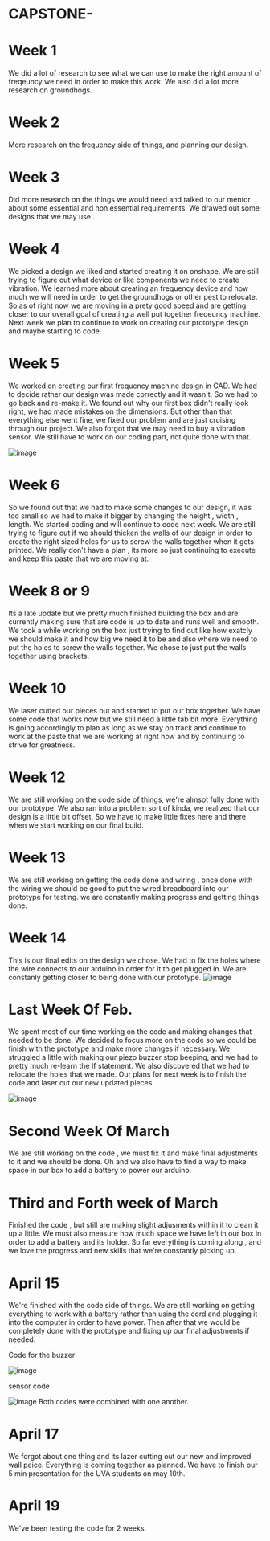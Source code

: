 # CAPSTONE-

# Week 1
We did a lot of research to see what we can use to make the right amount of freqeuncy we need in order to make this work. 
We also did a lot more research on groundhogs.

# Week 2 
More research on the frequency side of things, and planning our design.
# Week 3 
Did more research on the things we would need and talked to our mentor about some essential and non essential requirements. We drawed out some designs that we may use..


# Week 4
We picked a design we liked and started creating it on onshape. We are still trying to figure out what device or like components we need to create vibration.
We learned more about creating an frequency device and how much we will need in order to get the groundhogs or other pest to relocate. So as of right now we are moving in a prety good speed and are getting closer to our overall goal of creating a well put together freqeuncy machine. Next week we plan to continue to work on creating our prototype design and maybe starting to code.
# Week 5
We worked on creating our first frequency machine design in CAD. We had to decide rather our design was made correctly and it wasn't. So we had to go back and re-make it. We found out why our first box didn't really look right, we had made mistakes on the dimensions.
But other than that everything else went fine, we fixed our problem and are just cruising through our project. We also forgot that we may need to buy a vibration sensor. We still have to work on our coding part, not quite done with that. 




![image](https://github.com/Devon128/CAPSTONE-/assets/71898987/f2e1b868-44de-429c-acae-732c6baace4e)
# Week 6 
So we found out that we had to make some changes to our design, it was too small so we had to make it bigger by changing the height , width , length. We started coding and will continue to code next week. We are still trying to figure out if we should thicken the walls of our design in order to create the right sized holes for us to screw the walls together when it gets printed. We really don't have a plan , its more so just continuing to execute and keep this paste that we are moving at.


# Week 8 or 9 
Its a late update but we pretty much finished building the box and are currently making sure that are code is up to date and runs well and smooth. We took a while working on the box just trying to find out like how exatcly we should make it and how big we need it to be and also where we need to put the holes to screw the walls together. We chose to just put the walls together using brackets.


# Week 10 
We laser cutted our pieces out and started to put our box together. We have some code that works now but we still need a little tab bit more. Everything is going accordingly to plan as long as we stay on track and continue to work at the paste that we are working at right now and by continuing to strive for greatness.
# Week 12
We are still working on the code side of things, we're almsot fully done with our prototype. We also ran into a problem sort of kinda, we realized that our design is a little bit offset. So we have to make little fixes here and there when we start working on our final build.
# Week 13
We are still working on getting the code done and wiring , once done with the wiring we should be good to put the wired breadboard into our prototype for testing. we are constantly making progress and getting things done.

# Week 14 
This is our final edits on the design we chose. We had to fix the holes where the wire connects to our arduino in order for it to get plugged in. We are constanly getting closer to being done with our prototype.
![image](https://github.com/Devon128/CAPSTONE-/assets/71898987/5cb8dc5d-c848-4ddb-b04b-91adf3ccb7e3)

# Last Week Of Feb. 
We spent most of our time working on the code and making changes that needed to be done.
We decided to focus more on the code so we could be finish with the prototype and make more changes if necessary.
We struggled a little with making our piezo buzzer stop beeping, and we had to pretty much re-learn the If statement. We also discovered that we had to relocate the holes that we made. 
Our plans for next week is to finish the code and laser cut our new updated pieces.


![image](https://github.com/Devon128/CAPSTONE-/assets/71898987/5d0f4ada-0d12-4615-b5a8-2c6c09c7e651)

# Second Week Of March
We are still working on the code , we must fix it and make final adjustments to it and we should be done. Oh and we also have to  find a way to make space in our box to add a battery to power our arduino. 
# Third and Forth week of March
Finished the code , but still are making slight adjusments within it to clean it up a little. We must also measure how much space we have left in our box in order to add a battery and its holder. So far everything is coming along , and we love the progress and new skills that we're constantly picking up.

# April 15 
We're finished with the code side of things. We are still working on getting everything to work with a battery rather than using the cord and plugging it into the computer in order to have power. Then after that we would be completely done with the prototype and fixing up our final adjustments if needed. 


Code for the buzzer 


![image](https://github.com/Devon128/CAPSTONE-/assets/71898987/732af0f5-a293-4fe0-99f2-846063ff6980)


sensor code 


![image](https://github.com/Devon128/CAPSTONE-/assets/71898987/a4ac5131-40b7-4f81-bb14-aab238401412)
Both codes were combined with one another.
# April 17 
 We forgot about one thing and its lazer cutting out our new and improved wall peice. Everything is coming together as planned. We have to finish our 5 min presentation for the UVA students on may 10th.

# April 19
We've been testing the code for 2 weeks. 
